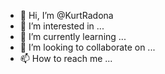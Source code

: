 - 👋 Hi, I’m @KurtRadona
- 👀 I’m interested in ...
- 🌱 I’m currently learning ...
- 💞️ I’m looking to collaborate on ...
- 📫 How to reach me ...

<!---
KurtRadona/KurtRadona is a ✨ special ✨ repository because its `README.md` (this file) appears on your GitHub profile.
You can click the Preview link to take a look at your changes.
--->
